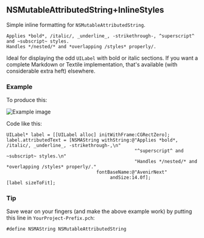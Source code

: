 NSMutableAttributedString+InlineStyles
---

Simple inline formatting for `NSMutableAttributedString`. 

    Applies *bold*, /italic/, _underline_, -strikethrough-, ^superscript^ and ~subscript~ styles.
    Handles */nested/* and *overlapping /styles* properly/.

Ideal for displaying the odd `UILabel` with bold or italic sections. If you want a complete Markdown or Textile implementation, that's available (with considerable extra heft) elsewhere.

### Example

To produce this:

![Example image](http://i.imgur.com/JNTgcNG.png)

Code like this:

    UILabel* label = [[UILabel alloc] initWithFrame:CGRectZero];
    label.attributedText = [NSMAString withString:@"Applies *bold*, /italic/, _underline_, -strikethrough-,\n"
                                                   "^superscript^ and ~subscript~ styles.\n"
                                                   "Handles */nested/* and *overlapping /styles* properly/."
                                     fontBaseName:@"AvenirNext"
                                          andSize:14.0f];
    [label sizeToFit];

### Tip

Save wear on your fingers (and make the above example work) by putting this line in `YourProject-Prefix.pch`:

    #define NSMAString NSMutableAttributedString
